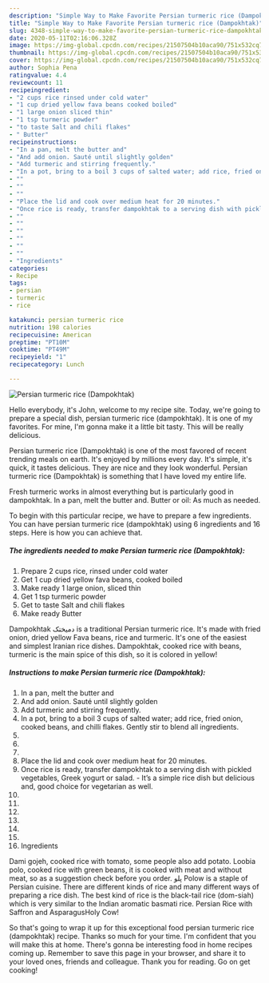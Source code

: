 ```yaml
---
description: "Simple Way to Make Favorite Persian turmeric rice (Dampokhtak)"
title: "Simple Way to Make Favorite Persian turmeric rice (Dampokhtak)"
slug: 4348-simple-way-to-make-favorite-persian-turmeric-rice-dampokhtak
date: 2020-05-11T02:16:06.328Z
image: https://img-global.cpcdn.com/recipes/21507504b10aca90/751x532cq70/persian-turmeric-rice-dampokhtak-recipe-main-photo.jpg
thumbnail: https://img-global.cpcdn.com/recipes/21507504b10aca90/751x532cq70/persian-turmeric-rice-dampokhtak-recipe-main-photo.jpg
cover: https://img-global.cpcdn.com/recipes/21507504b10aca90/751x532cq70/persian-turmeric-rice-dampokhtak-recipe-main-photo.jpg
author: Sophia Pena
ratingvalue: 4.4
reviewcount: 11
recipeingredient:
- "2 cups rice rinsed under cold water"
- "1 cup dried yellow fava beans cooked boiled"
- "1 large onion sliced thin"
- "1 tsp turmeric powder"
- "to taste Salt and chili flakes"
- " Butter"
recipeinstructions:
- "In a pan, melt the butter and"
- "And add onion. Sauté until slightly golden"
- "Add turmeric and stirring frequently."
- "In a pot, bring to a boil 3 cups of salted water; add rice, fried onion, cooked beans, and chilli flakes. Gently stir to blend all ingredients."
- ""
- ""
- ""
- "Place the lid and cook over medium heat for 20 minutes."
- "Once rice is ready, transfer dampokhtak to a serving dish with pickled vegetables, Greek yogurt or salad. It’s a simple rice dish but delicious and, good choice for vegetarian as well."
- ""
- ""
- ""
- ""
- ""
- ""
- "Ingredients"
categories:
- Recipe
tags:
- persian
- turmeric
- rice

katakunci: persian turmeric rice 
nutrition: 198 calories
recipecuisine: American
preptime: "PT10M"
cooktime: "PT49M"
recipeyield: "1"
recipecategory: Lunch

---
```



![Persian turmeric rice (Dampokhtak)](https://img-global.cpcdn.com/recipes/21507504b10aca90/751x532cq70/persian-turmeric-rice-dampokhtak-recipe-main-photo.jpg)

Hello everybody, it's John, welcome to my recipe site. Today, we're going to prepare a special dish, persian turmeric rice (dampokhtak). It is one of my favorites. For mine, I'm gonna make it a little bit tasty. This will be really delicious.

Persian turmeric rice (Dampokhtak) is one of the most favored of recent trending meals on earth. It's enjoyed by millions every day. It's simple, it's quick, it tastes delicious. They are nice and they look wonderful. Persian turmeric rice (Dampokhtak) is something that I have loved my entire life.

Fresh turmeric works in almost everything but is particularly good in dampokhtak. In a pan, melt the butter and. Butter or oil: As much as needed.


To begin with this particular recipe, we have to prepare a few ingredients. You can have persian turmeric rice (dampokhtak) using 6 ingredients and 16 steps. Here is how you can achieve that.

<!--inarticleads1-->

##### The ingredients needed to make Persian turmeric rice (Dampokhtak):

1. Prepare 2 cups rice, rinsed under cold water
1. Get 1 cup dried yellow fava beans, cooked boiled
1. Make ready 1 large onion, sliced thin
1. Get 1 tsp turmeric powder
1. Get to taste Salt and chili flakes
1. Make ready  Butter


Dampokhtak دمیختک is a traditional Persian turmeric rice. It&#39;s made with fried onion, dried yellow Fava beans, rice and turmeric. It&#39;s one of the easiest and simplest Iranian rice dishes. Dampokhtak, cooked rice with beans, turmeric is the main spice of this dish, so it is colored in yellow! 

<!--inarticleads2-->

##### Instructions to make Persian turmeric rice (Dampokhtak):

1. In a pan, melt the butter and
1. And add onion. Sauté until slightly golden
1. Add turmeric and stirring frequently.
1. In a pot, bring to a boil 3 cups of salted water; add rice, fried onion, cooked beans, and chilli flakes. Gently stir to blend all ingredients.
1. 
1. 
1. 
1. Place the lid and cook over medium heat for 20 minutes.
1. Once rice is ready, transfer dampokhtak to a serving dish with pickled vegetables, Greek yogurt or salad. - It’s a simple rice dish but delicious and, good choice for vegetarian as well.
1. 
1. 
1. 
1. 
1. 
1. 
1. Ingredients


Dami gojeh, cooked rice with tomato, some people also add potato. Loobia polo, cooked rice with green beans, it is cooked with meat and without meat, so as a suggestion check before you order. پلو Polow is a staple of Persian cuisine. There are different kinds of rice and many different ways of preparing a rice dish. The best kind of rice is the black-tail rice (dom-siah) which is very similar to the Indian aromatic basmati rice. Persian Rice with Saffron and AsparagusHoly Cow! 

So that's going to wrap it up for this exceptional food persian turmeric rice (dampokhtak) recipe. Thanks so much for your time. I'm confident that you will make this at home. There's gonna be interesting food in home recipes coming up. Remember to save this page in your browser, and share it to your loved ones, friends and colleague. Thank you for reading. Go on get cooking!
